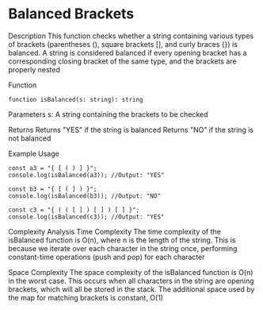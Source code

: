 # Balanced Brackets

Description
This function checks whether a string containing various types of brackets (parentheses (), square brackets [], and curly braces {}) is balanced. A string is considered balanced if every opening bracket has a corresponding closing bracket of the same type, and the brackets are properly nested

Function
```
function isBalanced(s: string): string
```

Parameters
s: A string containing the brackets to be checked

Returns
Returns "YES" if the string is balanced
Returns "NO" if the string is not balanced

Example Usage
```
const a3 = "{ [ ( ) ] }";
console.log(isBalanced(a3)); //Output: "YES"

const b3 = "{ [ ( ] ) }";
console.log(isBalanced(b3)); //Output: "NO"

const c3 = "{ ( ( [ ] ) [ ] ) [ ] }";
console.log(isBalanced(c3)); //Output: "YES"
```

Complexity Analysis
Time Complexity
The time complexity of the isBalanced function is O(n), where n is the length of the string. This is because we iterate over each character in the string once, performing constant-time operations (push and pop) for each character

Space Complexity
The space complexity of the isBalanced function is O(n) in the worst case. This occurs when all characters in the string are opening brackets, which will all be stored in the stack. The additional space used by the map for matching brackets is constant, O(1)
